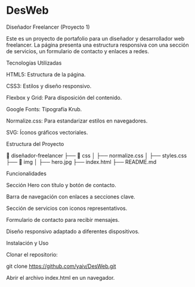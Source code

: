 # DesWeb
Diseñador Freelancer 
(Proyecto 1)

Este es un proyecto de portafolio para un diseñador y desarrollador web freelancer. La página presenta una estructura responsiva con una sección de servicios, un formulario de contacto y enlaces a redes.

Tecnologías Utilizadas

HTML5: Estructura de la página.

CSS3: Estilos y diseño responsivo.

Flexbox y Grid: Para disposición del contenido.

Google Fonts: Tipografía Krub.

Normalize.css: Para estandarizar estilos en navegadores.

SVG: Íconos gráficos vectoriales.

Estructura del Proyecto

📂 diseñador-freelancer
├── 📂 css
│   ├── normalize.css
│   ├── styles.css
├── 📂 img
│   ├── hero.jpg
├── index.html
├── README.md

Funcionalidades

Sección Hero con título y botón de contacto.

Barra de navegación con enlaces a secciones clave.

Sección de servicios con iconos representativos.

Formulario de contacto para recibir mensajes.

Diseño responsivo adaptado a diferentes dispositivos.

Instalación y Uso

Clonar el repositorio:

git clone https://github.com/yaiv/DesWeb.git

Abrir el archivo index.html en un navegador.
